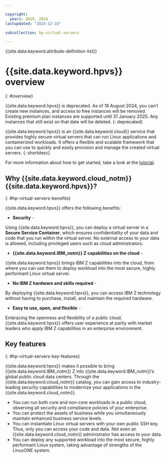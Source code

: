 ```yaml
---

copyright:
  years: 2019, 2024
lastupdated: "2024-12-16"

subcollection: hp-virtual-servers

---
```


{{site.data.keyword.attribute-definition-list}}

# {{site.data.keyword.hpvs}} overview
{: #overview}

{{site.data.keyword.hpvs}} is deprecated. As of 18 August 2024, you can’t create new instances, and access to free instances will be removed. Existing premium plan instances are supported until 31 January 2025. Any instances that still exist on that date will be deleted.
{: deprecated}

{{site.data.keyword.hpvs}} is an {{site.data.keyword.cloud}} service that provides highly secure virtual servers that can run Linux applications and containerized workloads. It offers a flexible and scalable framework that you can use to quickly and easily provision and manage the created virtual servers.
{: shortdesc}

For more information about how to get started, take a look at the [tutorial](/docs/hp-virtual-servers?topic=hp-virtual-servers-getting-started).

## Why {{site.data.keyword.cloud_notm}} {{site.data.keyword.hpvs}}?
{: #hp-virtual-servers-benefits}

{{site.data.keyword.hpvs}} offers the following benefits:

- **Security** -

Using {{site.data.keyword.hpvs}}, you can deploy a virtual server in a **Secure Service Container**, which ensures confidentiality of your data and code that you run within the virtual server. No external access to your data is allowed, including privileged users such as cloud administrators.

- **{{site.data.keyword.IBM_notm}} Z capabilities on the cloud** -

{{site.data.keyword.hpvs}} brings IBM Z capabilities into the cloud, from where you can use them to deploy workload into the most secure, highly performant Linux virtual server.

- **No IBM Z hardware and skills required** -

By deploying {{site.data.keyword.hpvs}}, you can access IBM Z technology without having to purchase, install, and maintain the required hardware.

- **Easy to use, open, and flexible** -

Embracing the openness and flexibility of a public cloud, {{site.data.keyword.hpvs}} offers user experience at parity with market leaders who apply IBM Z capabilities in an enterprise environment.


## Key features
{: #hp-virtual-servers-key-features}

{{site.data.keyword.hpvs}} makes it possible to bring {{site.data.keyword.IBM_notm}} Z into {{site.data.keyword.IBM_notm}}’s global public cloud data centers. Through the {{site.data.keyword.cloud_notm}} catalog, you can gain access to industry-leading security capabilities to modernize your applications in the {{site.data.keyword.cloud_notm}}.

- You can run both core and non-core workloads in a public cloud, observing all security and compliance policies of your enterprise.
- You can protect the assets of business while you simultaneously maintain enhanced business service levels.
- You can instantiate Linux virtual servers with your own public SSH key. Thus, only you can access your code and data. Not even an {{site.data.keyword.cloud_notm}} administrator has access to your data.
- You can deploy any supported workload into the most secure, highly performant Linux system, taking advantage of strengths of the LinuxONE system.
